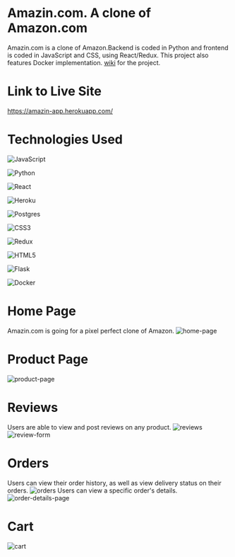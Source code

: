 # Amazin.com. A clone of Amazon.com
Amazin.com is a clone of Amazon.Backend is coded in Python and frontend is coded in JavaScript and CSS, using React/Redux. This project also features Docker implementation.
[wiki](https://github.com/mendezangel/amazin-app/wiki/Home) for the project.

# Link to Live Site
https://amazin-app.herokuapp.com/


# Technologies Used
![JavaScript](https://img.shields.io/badge/javascript-%23323330.svg?style=for-the-badge&logo=javascript&logoColor=%23F7DF1E)

![Python](https://img.shields.io/badge/python-3670A0?style=for-the-badge&logo=python&logoColor=ffdd54)

![React](https://img.shields.io/badge/react-%2320232a.svg?style=for-the-badge&logo=react&logoColor=%2361DAFB)

![Heroku](https://img.shields.io/badge/heroku-%23430098.svg?style=for-the-badge&logo=heroku&logoColor=white)

![Postgres](https://img.shields.io/badge/postgres-%23316192.svg?style=for-the-badge&logo=postgresql&logoColor=white)

![CSS3](https://img.shields.io/badge/css3-%231572B6.svg?style=for-the-badge&logo=css3&logoColor=white)

![Redux](https://img.shields.io/badge/redux-%23593d88.svg?style=for-the-badge&logo=redux&logoColor=white)

![HTML5](https://img.shields.io/badge/html5-%23E34F26.svg?style=for-the-badge&logo=html5&logoColor=white)

![Flask](https://img.shields.io/badge/flask-%23000.svg?style=for-the-badge&logo=flask&logoColor=white)

![Docker](https://img.shields.io/badge/docker-%230db7ed.svg?style=for-the-badge&logo=docker&logoColor=white)

# Home Page
Amazin.com is going for a pixel perfect clone of Amazon.
![home-page](https://user-images.githubusercontent.com/94506606/169829188-a4dda5d3-b012-4071-8c0b-3838059380aa.png)
# Product Page
![product-page](https://user-images.githubusercontent.com/94506606/169829201-7af7f716-4019-49c0-a12f-3e27ded59376.png)

# Reviews
Users are able to view and post reviews on any product.
![reviews](https://user-images.githubusercontent.com/94506606/169831368-df537c6b-4adb-4ff4-8580-d2e027e8eea9.png)
![review-form](https://user-images.githubusercontent.com/94506606/169831385-e6070250-7a82-4a7e-b830-457bf50467e2.png)

# Orders
Users can view their order history, as well as view delivery status on their orders.
![orders](https://user-images.githubusercontent.com/94506606/169831791-daeee908-0d91-45ee-a8ec-68c3951b1cd2.png)
Users can view a specific order's details.
![order-details-page](https://user-images.githubusercontent.com/94506606/172728007-9b4e93f4-aa64-4281-8b24-b6ef75710aa3.png)


# Cart
![cart](https://user-images.githubusercontent.com/94506606/169831826-2ee30676-b90c-46b3-ae07-91df75ef1e4b.png)
